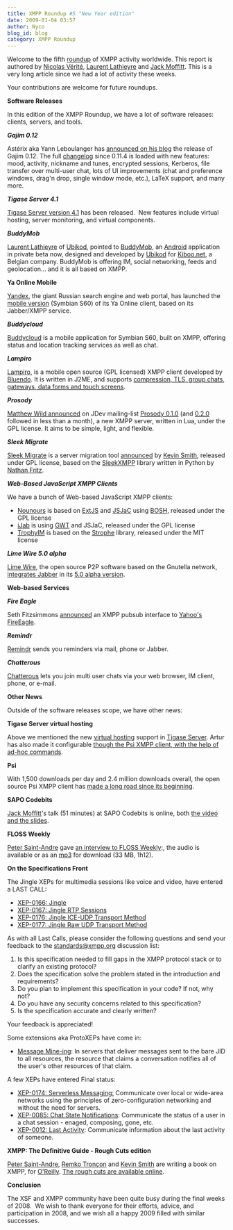 ```yaml
---
title: XMPP Roundup #5 "New Year edition"
date: 2009-01-04 03:57
author: Nyco
blog_id: blog
category: XMPP Roundup
---
```


Welcome to the fifth [roundup](http://blog.xmpp.org/?cat=12) of XMPP activity worldwide. This report is authored by [Nicolas Vérité](http://nyco.wordpress.com/), [Laurent Lathieyre](http://ubikod.com/otmf/) and [Jack Moffitt](http://metajack.im/). This is a very long article since we had a lot of activity these weeks.

Your contributions are welcome for future roundups.

**Software Releases**

In this edition of the XMPP Roundup, we have a lot of software releases: clients, servers, and tools.

***Gajim 0.12***

Astérix aka Yann Leboulanger has [announced on his blog](http://blog.lagaule.org/?p=11) the release of Gajim 0.12. The full [changelog](http://trac.gajim.org/browser/trunk/ChangeLog) since 0.11.4 is loaded with new features: mood, activity, nickname and tunes, encrypted sessions, Kerberos, file transfer over multi-user chat, lots of UI improvements (chat and preference windows, drag'n drop, single window mode, etc.), LaTeX support, and many more.

***Tigase Server 4.1***

[Tigase Server version 4.1](http://www.tigase.org/en/content/tigase-xmppjabber-server-410-b1315) has been released.  New features include virtual hosting, server monitoring, and virtual components.

***BuddyMob***

[Laurent Lathieyre](http://ubikod.com/otmf/) of [Ubikod](http://ubikod.com/), pointed to [BuddyMob](http://www.buddymob.com/), an [Android](http://www.android.com/) application in private beta now, designed and developed by [Ubikod](http://ubikod.com) for [Kiboo.net](http://www.kiboo.net/), a Belgian company. BuddyMob is offering IM, social networking, feeds and geolocation... and it is all based on XMPP.

**Ya Online Mobile**

[Yandex](http://www.yandex.ru/), the giant Russian search engine and web portal, has launched the [mobile version](http://mobile.yandex.ru/online/) (Symbian S60) of its Ya Online client, based on its Jabber/XMPP service.

***Buddycloud***

[Buddycloud](http://www.buddycloud.com/) is a mobile application for Symbian S60, built on XMPP, offering status and location tracking services as well as chat.

***Lampiro***

[Lampiro](http://code.google.com/p/lampiro/), is a mobile open source (GPL licensed) XMPP client developed by [Bluendo](http://www.bluendo.com/). It is written in J2ME, and supports [compression, TLS, group chats, gateways, data forms and touch screens](http://blog.bluendo.com/ff/hooray).

***Prosody***

[Matthew Wild announced](https://mail.jabber.org/pipermail/jdev/2008-December/028640.html) on JDev mailing-list [Prosody 0.1.0](http://prosody.im/) (and [0.2.0](https://mail.jabber.org/pipermail/jdev/2008-December/028715.html) followed in less than a month), a new XMPP server, written in Lua, under the GPL license. It aims to be simple, light, and flexible.

***Sleek Migrate***

[Sleek Migrate](http://github.com/Kev/sleekmigrate/tree/master) is a server migration tool [announced](http://www.kismith.co.uk/wordpress/index.php/2008/11/30/sleek-migrate/) by [Kevin Smith](http://www.kismith.co.uk/), released under GPL license, based on the [SleekXMPP](http://code.google.com/p/sleekxmpp/) library written in Python by [Nathan Fritz](http://nathan.fritzclan.com/).

***Web-Based JavaScript XMPP Clients***

We have a bunch of Web-based JavaScript XMPP clients:

-   [Nounours](http://nounours.txzone.net/trac/) is based on [ExtJS](http://extjs.com) and [JSJaC](http://blog.jwchat.org/jsjac/) using [BOSH](https://xmpp.org/extensions/xep-0124.html), released under the GPL license
-   [iJab](http://code.google.com/p/ijab/) is using [GWT](http://code.google.com/webtoolkit/) and JSJaC, released under
    the GPL license
-   [TrophyIM](http://code.google.com/p/trophyim/) is based on the [Strophe](http://code.stanziq.com/strophe) library, released under the MIT license

***Lime Wire 5.0 alpha***

[Lime Wire](http://www.limewire.com/), the open source P2P software based on the Gnutella network, [integrates Jabber](http://blog.limewire.org/?p=309) in its [5.0 alpha version](http://www.limewire.com/download/alphaversion.php).

**Web-based Services**

***Fire Eagle***

Seth Fitzsimmons [announced](https://mail.jabber.org/pipermail/pubsub/2008-December/000067.html) an XMPP pubsub interface to [Yahoo's FireEagle](http://fireeagle.yahoo.net/).

***Remindr***

[Remindr](http://remindr.info/) sends you reminders via mail, phone or Jabber.

***Chatterous***

[Chatterous](http://www.chatterous.com/) lets you join multi user chats via your web browser, IM client, phone, or e-mail.

**Other News**

Outside of the software releases scope, we have other news:

**Tigase Server virtual hosting**

Above we mentioned the new [virtual hosting](http://www.tigase.org/en/content/virtual-hosts-tigase-server) support in [Tigase Server](http://www.tigase.org/en/project/tigase-server). Artur has also made it configurable [though the Psi XMPP client, with the help of ad-hoc commands](http://www.tigase.org/en/content/managing-virtual-domains-using-psi-client).

**Psi**

With 1,500 downloads per day and 2.4 million downloads overall, the open source Psi XMPP client has [made a long road since its beginning](http://halr9000.com/article/657).

**SAPO Codebits**

[Jack Moffitt](http://metajack.im/)'s talk (51 minutes) at SAPO Codebits is online, both [the video and the slides](http://codebits.sapo.pt/intra/s/speaker/11).

**FLOSS Weekly**

[Peter Saint-Andre](https://stpeter.im/) gave [an interview to FLOSS Weekly](http://twit.tv/floss49):, the audio is available or as an [mp3](http://www.podtrac.com/pts/redirect.mp3/twit.cachefly.net/FLOSS-049.mp3) for download (33 MB, 1h12).

**On the Specifications Front**

The Jingle XEPs for multimedia sessions like voice and video, have entered a LAST CALL:

-   [XEP-0166: Jingle](https://xmpp.org/extensions/xep-0166.html)
-   [XEP-0167: Jingle RTP Sessions](https://xmpp.org/extensions/xep-0167.html)
-   [XEP-0176: Jingle ICE-UDP Transport Method](https://xmpp.org/extensions/xep-0176.html)
-   [XEP-0177: Jingle Raw UDP Transport Method](https://xmpp.org/extensions/xep-0177.html)

As with all Last Calls, please consider the following questions and send your feedback to the [standards@xmpp.org](mailto:standards@xmpp.org) discussion list:

1.  Is this specification needed to fill gaps in the XMPP protocol stack or to clarify an existing protocol?
2.  Does the specification solve the problem stated in the introduction and requirements?
3.  Do you plan to implement this specification in your code? If not, why not?
4.  Do you have any security concerns related to this specification?
5.  Is the specification accurate and clearly written?

Your feedback is appreciated!

Some extensions aka ProtoXEPs have come in:

-   [Message Mine-ing](https://xmpp.org/extensions/inbox/mine.html): In servers that deliver messages sent to the bare JID to all resources, the resource that claims a conversation notifies all of the user's other resources of that claim.

A few XEPs have entered Final status:

-   [XEP-0174: Serverless Messaging:](https://xmpp.org/extensions/xep-0174.html) Communicate over local or wide-area networks using the principles of zero-configuration networking and without the need for servers.
-   [XEP-0085: Chat State Notifications](https://xmpp.org/extensions/xep-0085.html): Communicate the status of a user in a chat session - enaged, composing, gone, etc.
-   [XEP-0012: Last Activity](https://xmpp.org/extensions/xep-0012.html): Communicate information about the last activity of someone.

**XMPP: The Definitive Guide - Rough Cuts edition**

[Peter Saint-Andre](https://stpeter.im/?p=2378), [Remko Tronçon](http://el-tramo.be/blog/xmppbook-roughcuts) and [Kevin Smith](http://www.kismith.co.uk/wordpress/index.php/2008/12/19/xmpptdg-roughcut/) are writing a book on XMPP, for [O'Reilly](http://www.oreilly.com). [The rough cuts are available online](http://oreilly.com/catalog/9780596157197/).

**Conclusion**

The XSF and XMPP community have been quite busy during the final weeks of 2008.  We wish to thank everyone for their efforts, advice, and participation in 2008, and we wish all a happy 2009 filled with similar successes.
